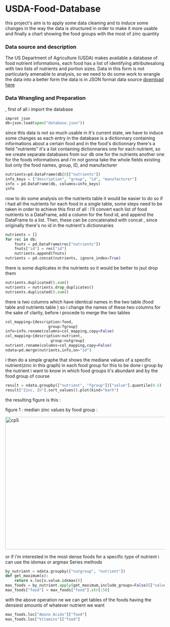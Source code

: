 # USDA-Food-Database
this project's aim is to apply some data cleaning and to induce some changes in the way the data is structured in order to make it more usable and finally a chart showing the food groups with the most of zinc quantity

### Data source and description
The US Department of Agriculture (USDA) makes available a database of food nutrient informations, each food has a list of identifying attributesalong with two lists of nutrients and
portion sizes. Data in this form is not particularly amenable to analysis, so we need to do some work to wrangle the data into a better form the data is in JSON format
data source [download here](https://fdc.nal.usda.gov/download-datasets)

### Data Wrangling and Preparation
, first of all i import the database
```python
improt json
db=json.load(open("database.json"))
```
since this data is not so much usable in it's current state, we have to induce some changes as each entry in the database is a dictionnary containing informations about
 a certain food and in the food's dictionnary there's a field "nutrients" it's a list containing dictionnaries one for each nutrient, so we create separate databases from our db one for the nutrients another one for the foods informations and i'm not gonna take the whole fields existing  but only the food names, group, ID, and manufacturer
 ```python
nutrients=pd.DataFrame(db[0]["nutrients"])
info_keys = ["description", "group", "id", "manufacturer"]
info = pd.DataFrame(db, columns=info_keys)
info
```

now to do some analysis on the nutrients table it would be easier to do so if i had all the nutrients for each food in a single table, some steps need to be taken in order to achieve this
first of all : I’ll convert each list of food nutrients to a DataFrame, add a column for the food id, and append the DataFrame to a list. Then, these can be concatenated with concat , since originally there's no
id in the nutrient's dictionnaries
```python
nutrients = []
for rec in db:
    fnuts = pd.DataFrame(rec["nutrients"])
    fnuts["id"] = rec["id"]
    nutrients.append(fnuts)
nutrients = pd.concat(nutrients, ignore_index=True)
```
there is some duplicates in the nutrients so it would be better to jsut drop them
```python
nutrients.duplicated().sum() 
nutrients = nutrients.drop_duplicates()
nutrients.duplicated().sum()
```
there is two columns which have identical names in the two table (food table and nutrients table ) so i change the names of these two columns for the sake of clarity, before i procede to merge the two tables
``` python
col_mapping={description:food,
                   group:fgroup}
info=info.rename(columns=col_mapping,copy=False)
col_mapping={description:nutrient,
                    group:nutgroup}
nutrient.rename(columns=col_mapping,copy=False)
ndata=pd.merge(nutrients,info,on="id")
```
i then do a simple graphe that shows the mediane values of a specific nutrient(zinc in this graph) in each food group for this to be done i group by the
nutrient i want to know in which food groups it's abundant and by the food group of course
```python
result = ndata.groupby(["nutrient", "fgroup"])["value"].quantile(0.5)
result["Zinc, Zn"].sort_values().plot(kind="barh")
```
the resulting figure is this :

figure 1 : median zinc values by food group : 

<img width="866" height="418" alt="cp5" src="https://github.com/user-attachments/assets/f430fcfd-2f85-4914-a983-4ee9a72a885a" />

or if i'm interested in the most dense foods for a specific type of nutrient i can use the idxmax or argmax Series methods 

```python
by_nutrient = ndata.groupby(["nutgroup", "nutrient"])
def get_maximum(x):
    return x.loc[x.value.idxmax()]
max_foods = by_nutrient.apply(get_maximum,include_groups=False)[["value", "food"]]
max_foods["food"] = max_foods["food"].str[:50]
```
with the above operation ne we can get tables of the foods having the densiest amounts of whatever nutrient we want 
```python
max_foods.loc["Amino Acids"]["food"]
max_foods.loc["Vitamins"]["food"]















